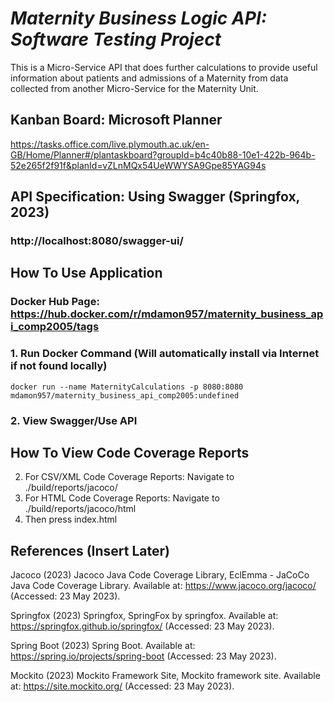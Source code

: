 # *Maternity Business Logic API: Software Testing Project*

This is a Micro-Service API that does further calculations to provide useful information about patients and admissions of a Maternity from data collected from another Micro-Service for the Maternity Unit.

## Kanban Board: Microsoft Planner

https://tasks.office.com/live.plymouth.ac.uk/en-GB/Home/Planner#/plantaskboard?groupId=b4c40b88-10e1-422b-964b-52e265f2f91f&planId=vZLnMQx54UeWWYSA9Gpe85YAG94s

## API Specification: Using Swagger (Springfox, 2023)
### http://localhost:8080/swagger-ui/

## How To Use Application
### Docker Hub Page: https://hub.docker.com/r/mdamon957/maternity_business_api_comp2005/tags
### 1. Run Docker Command (Will automatically install via Internet if not found locally)
    docker run --name MaternityCalculations -p 8080:8080 mdamon957/maternity_business_api_comp2005:undefined
### 2. View Swagger/Use API

## How To View Code Coverage Reports
2. For CSV/XML Code Coverage Reports: Navigate to ./build/reports/jacoco/
3. For HTML Code Coverage Reports: Navigate to ./build/reports/jacoco/html
4. Then press index.html


## References (Insert Later)

Jacoco (2023) Jacoco Java Code Coverage Library, EclEmma - JaCoCo Java Code Coverage Library. Available at: https://www.jacoco.org/jacoco/ (Accessed: 23 May 2023). 

Springfox (2023) Springfox, SpringFox by springfox. Available at: https://springfox.github.io/springfox/ (Accessed: 23 May 2023). 

Spring Boot (2023) Spring Boot. Available at: https://spring.io/projects/spring-boot (Accessed: 23 May 2023). 

Mockito (2023) Mockito Framework Site, Mockito framework site. Available at: https://site.mockito.org/ (Accessed: 23 May 2023). 
